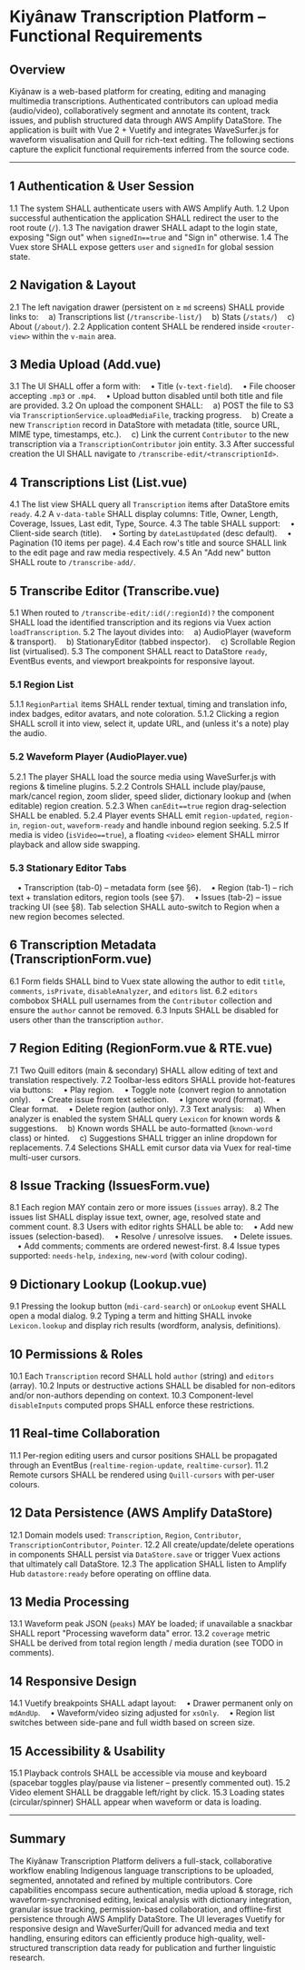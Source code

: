 # Kiyânaw Transcription Platform – Functional Requirements

## Overview
Kiyânaw is a web-based platform for creating, editing and managing multimedia transcriptions.  Authenticated contributors can upload media (audio/video), collaboratively segment and annotate its content, track issues, and publish structured data through AWS Amplify DataStore.  The application is built with Vue 2 + Vuetify and integrates WaveSurfer.js for waveform visualisation and Quill for rich-text editing.  The following sections capture the explicit functional requirements inferred from the source code.

---

## 1  Authentication & User Session
1.1  The system SHALL authenticate users with AWS Amplify Auth.
1.2  Upon successful authentication the application SHALL redirect the user to the root route (`/`).
1.3  The navigation drawer SHALL adapt to the login state, exposing "Sign out" when `signedIn==true` and "Sign in" otherwise.
1.4  The Vuex store SHALL expose getters `user` and `signedIn` for global session state.

## 2  Navigation & Layout
2.1  The left navigation drawer (persistent on ≥ `md` screens) SHALL provide links to:
 a) Transcriptions list (`/transcribe-list/`)
 b) Stats (`/stats/`)
 c) About (`/about/`).
2.2  Application content SHALL be rendered inside `<router-view>` within the `v-main` area.

## 3  Media Upload (Add.vue)
3.1  The UI SHALL offer a form with:
 • Title (`v-text-field`).
 • File chooser accepting `.mp3` or `.mp4`.
 • Upload button disabled until both title and file are provided.
3.2  On upload the component SHALL:
 a) POST the file to S3 via `TranscriptionService.uploadMediaFile`, tracking progress.
 b) Create a new `Transcription` record in DataStore with metadata (title, source URL, MIME type, timestamps, etc.).
 c) Link the current `Contributor` to the new transcription via a `TranscriptionContributor` join entity.
3.3  After successful creation the UI SHALL navigate to `/transcribe-edit/<transcriptionId>`.

## 4  Transcriptions List (List.vue)
4.1  The list view SHALL query all `Transcription` items after DataStore emits `ready`.
4.2  A `v-data-table` SHALL display columns: Title, Owner, Length, Coverage, Issues, Last edit, Type, Source.
4.3  The table SHALL support:
 • Client-side search (title).
 • Sorting by `dateLastUpdated` (desc default).
 • Pagination (10 items per page).
4.4  Each row's title and source SHALL link to the edit page and raw media respectively.
4.5  An "Add new" button SHALL route to `/transcribe-add/`.

## 5  Transcribe Editor (Transcribe.vue)
5.1  When routed to `/transcribe-edit/:id(/:regionId)?` the component SHALL load the identified transcription and its regions via Vuex action `loadTranscription`.
5.2  The layout divides into:
 a) AudioPlayer (waveform & transport).
 b) StationaryEditor (tabbed inspector).
 c) Scrollable Region list (virtualised).
5.3  The component SHALL react to DataStore `ready`, EventBus events, and viewport breakpoints for responsive layout.

### 5.1  Region List
5.1.1  `RegionPartial` items SHALL render textual, timing and translation info, index badges, editor avatars, and note coloration.
5.1.2  Clicking a region SHALL scroll it into view, select it, update URL, and (unless it's a note) play the audio.

### 5.2  Waveform Player (AudioPlayer.vue)
5.2.1  The player SHALL load the source media using WaveSurfer.js with regions & timeline plugins.
5.2.2  Controls SHALL include play/pause, mark/cancel region, zoom slider, speed slider, dictionary lookup and (when editable) region creation.
5.2.3  When `canEdit==true` region drag-selection SHALL be enabled.
5.2.4  Player events SHALL emit `region-updated`, `region-in`, `region-out`, `waveform-ready` and handle inbound region seeking.
5.2.5  If media is video (`isVideo==true`), a floating `<video>` element SHALL mirror playback and allow side swapping.

### 5.3  Stationary Editor Tabs
 • Transcription (tab-0) – metadata form (see §6).
 • Region       (tab-1) – rich text + translation editors, region tools (see §7).
 • Issues       (tab-2) – issue tracking UI (see §8).
Tab selection SHALL auto-switch to Region when a new region becomes selected.

## 6  Transcription Metadata (TranscriptionForm.vue)
6.1  Form fields SHALL bind to Vuex state allowing the author to edit `title`, `comments`, `isPrivate`, `disableAnalyzer`, and `editors` list.
6.2  `editors` combobox SHALL pull usernames from the `Contributor` collection and ensure the `author` cannot be removed.
6.3  Inputs SHALL be disabled for users other than the transcription `author`.

## 7  Region Editing (RegionForm.vue & RTE.vue)
7.1  Two Quill editors (main & secondary) SHALL allow editing of text and translation respectively.
7.2  Toolbar-less editors SHALL provide hot-features via buttons:
 • Play region.
 • Toggle note (convert region to annotation only).
 • Create issue from text selection.
 • Ignore word (format).
 • Clear format.
 • Delete region (author only).
7.3  Text analysis:
 a) When analyzer is enabled the system SHALL query `Lexicon` for known words & suggestions.
 b) Known words SHALL be auto-formatted (`known-word` class) or hinted.
 c) Suggestions SHALL trigger an inline dropdown for replacements.
7.4  Selections SHALL emit cursor data via Vuex for real-time multi-user cursors.

## 8  Issue Tracking (IssuesForm.vue)
8.1  Each region MAY contain zero or more issues (`issues` array).
8.2  The issues list SHALL display issue text, owner, age, resolved state and comment count.
8.3  Users with editor rights SHALL be able to:
 • Add new issues (selection-based).
 • Resolve / unresolve issues.
 • Delete issues.
 • Add comments; comments are ordered newest-first.
8.4  Issue types supported: `needs-help`, `indexing`, `new-word` (with colour coding).

## 9  Dictionary Lookup (Lookup.vue)
9.1  Pressing the lookup button (`mdi-card-search`) or `onLookup` event SHALL open a modal dialog.
9.2  Typing a term and hitting <Enter> SHALL invoke `Lexicon.lookup` and display rich results (wordform, analysis, definitions).

## 10  Permissions & Roles
10.1  Each `Transcription` record SHALL hold `author` (string) and `editors` (array).
10.2  Inputs or destructive actions SHALL be disabled for non-editors and/or non-authors depending on context.
10.3  Component-level `disableInputs` computed props SHALL enforce these restrictions.

## 11  Real-time Collaboration
11.1  Per-region editing users and cursor positions SHALL be propagated through an EventBus (`realtime-region-update`, `realtime-cursor`).
11.2  Remote cursors SHALL be rendered using `Quill-cursors` with per-user colours.

## 12  Data Persistence (AWS Amplify DataStore)
12.1  Domain models used: `Transcription`, `Region`, `Contributor`, `TranscriptionContributor`, `Pointer`.
12.2  All create/update/delete operations in components SHALL persist via `DataStore.save` or trigger Vuex actions that ultimately call DataStore.
12.3  The application SHALL listen to Amplify Hub `datastore:ready` before operating on offline data.

## 13  Media Processing
13.1  Waveform peak JSON (`peaks`) MAY be loaded; if unavailable a snackbar SHALL report "Processing waveform data" error.
13.2  `coverage` metric SHALL be derived from total region length / media duration (see TODO in comments).

## 14  Responsive Design
14.1  Vuetify breakpoints SHALL adapt layout:
 • Drawer permanent only on `mdAndUp`.
 • Waveform/video sizing adjusted for `xsOnly`.
 • Region list switches between side-pane and full width based on screen size.

## 15  Accessibility & Usability
15.1  Playback controls SHALL be accessible via mouse and keyboard (spacebar toggles play/pause via listener – presently commented out).
15.2  Video element SHALL be draggable left/right by click.
15.3  Loading states (circular/spinner) SHALL appear when waveform or data is loading.

---

## Summary
The Kiyânaw Transcription Platform delivers a full-stack, collaborative workflow enabling Indigenous language transcriptions to be uploaded, segmented, annotated and refined by multiple contributors.  Core capabilities encompass secure authentication, media upload & storage, rich waveform-synchronised editing, lexical analysis with dictionary integration, granular issue tracking, permission-based collaboration, and offline-first persistence through AWS Amplify DataStore.  The UI leverages Vuetify for responsive design and WaveSurfer/Quill for advanced media and text handling, ensuring editors can efficiently produce high-quality, well-structured transcription data ready for publication and further linguistic research. 